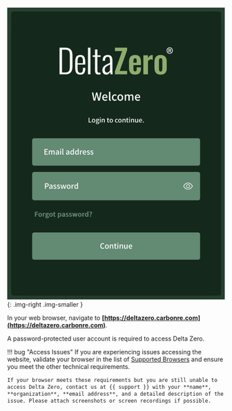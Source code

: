 ![Delta Zero Login](../_assets/media/screenshots/users/login.png){: .img-right .img-smaller }

In your web browser, navigate to **[https://deltazero.carbonre.com](https://deltazero.carbonre.com)**.

A password-protected user account is required to access Delta Zero.

!!! bug "Access Issues"
    If you are experiencing issues accessing the website, validate your browser in the list of [Supported Browsers](../../prerequisites/technical-requirements/#supported-browsers) and ensure you meet the other technical requirements. 
    
    If your browser meets these requirements but you are still unable to access Delta Zero, contact us at {{ support }} with your **name**, **organization**, **email address**, and a detailed description of the issue. Please attach screenshots or screen recordings if possible.